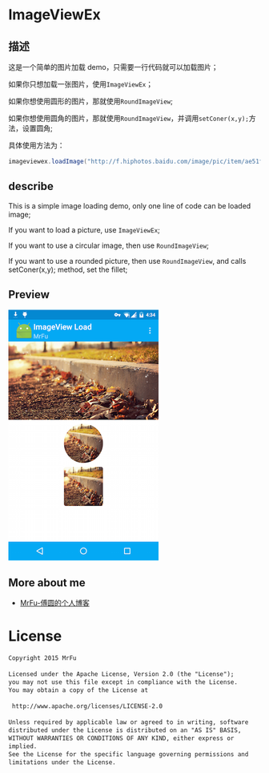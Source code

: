 ImageViewEx
=====================


## 描述

这是一个简单的图片加载 demo，只需要一行代码就可以加载图片；

如果你只想加载一张图片，使用`ImageViewEx`；

如果你想使用圆形的图片，那就使用`RoundImageView`;

如果你想使用圆角的图片，那就使用`RoundImageView`，并调用`setConer(x,y);`方法，设置圆角;

具体使用方法为：

```Java
imageviewex.loadImage("http://f.hiphotos.baidu.com/image/pic/item/ae51f3deb48f8c5471a15c2e38292df5e0fe7f45.jpg");
```


## describe

This is a simple image loading demo, only one line of code can be loaded image;

If you want to load a picture, use `ImageViewEx`;

If you want to use a circular image, then use `RoundImageView`;

If you want to use a rounded picture, then use `RoundImageView`, and calls setConer(x,y); method, set the fillet;


## Preview

![preview1](https://github.com/MrFuFuFu/ImageViewEx/blob/master/Image/screen.png)

## More about me

* [MrFu-傅圆的个人博客](http://mrfufufu.github.io/)

License
============

    Copyright 2015 MrFu

	Licensed under the Apache License, Version 2.0 (the "License");
	you may not use this file except in compliance with the License.
	You may obtain a copy of the License at

     http://www.apache.org/licenses/LICENSE-2.0

	Unless required by applicable law or agreed to in writing, software
	distributed under the License is distributed on an "AS IS" BASIS,
	WITHOUT WARRANTIES OR CONDITIONS OF ANY KIND, either express or implied.
	See the License for the specific language governing permissions and
	limitations under the License.